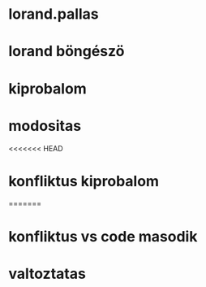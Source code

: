 # lorand.pallas
# lorand böngészö
# kiprobalom
# modositas
<<<<<<< HEAD
# konfliktus kiprobalom
=======
# konfliktus vs code masodik
# valtoztatas
